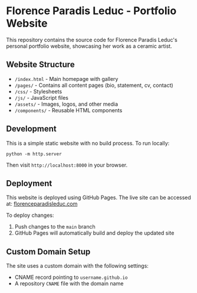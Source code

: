 # Florence Paradis Leduc - Portfolio Website

This repository contains the source code for Florence Paradis Leduc's personal portfolio website, showcasing her work as a ceramic artist.

## Website Structure

- `/index.html` - Main homepage with gallery
- `/pages/` - Contains all content pages (bio, statement, cv, contact)
- `/css/` - Stylesheets
- `/js/` - JavaScript files
- `/assets/` - Images, logos, and other media
- `/components/` - Reusable HTML components

## Development

This is a simple static website with no build process. To run locally:

```
python -m http.server
```

Then visit `http://localhost:8000` in your browser.

## Deployment

This website is deployed using GitHub Pages. The live site can be accessed at: [florenceparadisleduc.com](https://florenceparadisleduc.com)

To deploy changes:
1. Push changes to the `main` branch
2. GitHub Pages will automatically build and deploy the updated site

## Custom Domain Setup

The site uses a custom domain with the following settings:
- CNAME record pointing to `username.github.io`
- A repository `CNAME` file with the domain name